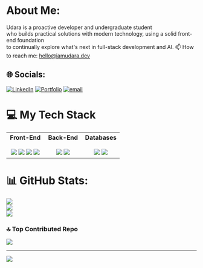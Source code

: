 #  About Me:
Udara is a proactive developer and undergraduate student <br>who builds practical solutions with modern technology, using a solid front-end foundation <br>to continually explore what's next in full-stack development and AI.
📫 How to reach me: [hello@iamudara.dev](mailto:hello@iamudara.dev)

## 🌐 Socials:
[![LinkedIn](https://img.shields.io/badge/LinkedIn-%230077B5.svg?logo=linkedin&logoColor=white)](https://linkedin.com/in/iamudara) [![Portfolio](https://img.shields.io/badge/Portfolio-8A2BE2?logo=rss&logoColor=white)](https://iamudara.dev) [![email](https://img.shields.io/badge/Email-D14836?logo=gmail&logoColor=white)](mailto:hello@iamudara.dev)

# 💻 My Tech Stack
<table>
  <tr>
    <td valign="top" width="33%">
      <div align="center">
        <strong>Front-End</strong><br><br>
        <img src="https://img.shields.io/badge/react-%2320232a.svg?style=for-the-badge&logo=react&logoColor=%2361DAFB" />
        <img src="https://img.shields.io/badge/Next-black?style=for-the-badge&logo=next.js&logoColor=white" />
        <img src="https://img.shields.io/badge/javascript-%23323330.svg?style=for-the-badge&logo=javascript&logoColor=%23F7DF1E" />
        <img src="https://img.shields.io/badge/css3-%231572B6.svg?style=for-the-badge&logo=css3&logoColor=white" />
      </div>
    </td>
    <td valign="top" width="33%">
      <div align="center">
        <strong>Back-End</strong><br><br>
        <img src="https://img.shields.io/badge/node.js-6DA55F?style=for-the-badge&logo=node.js&logoColor=white" />
        <img src="https://img.shields.io/badge/express.js-%23404d59.svg?style=for-the-badge&logo=express&logoColor=%2361DAFB" />
      </div>
    </td>
    <td valign="top" width="33%">
      <div align="center">
        <strong>Databases</strong><br><br>
        <img src="https://img.shields.io/badge/postgres-%23316192.svg?style=for-the-badge&logo=postgresql&logoColor=white" />
        <img src="https://img.shields.io/badge/mysql-4479A1.svg?style=for-the-badge&logo=mysql&logoColor=white" />
      </div>
    </td>
  </tr>
</table>

# 📊 GitHub Stats:
![](https://github-readme-stats.vercel.app/api?username=iamudara&theme=gotham&hide_border=true&include_all_commits=true&count_private=true)<br/>
![](https://nirzak-streak-stats.vercel.app/?user=iamudara&theme=gotham&hide_border=true)<br/>
![](https://github-readme-stats.vercel.app/api/top-langs/?username=iamudara&theme=gotham&hide_border=true&include_all_commits=true&count_private=true&layout=compact)

### 🔝 Top Contributed Repo
![](https://github-contributor-stats.vercel.app/api?username=iamudara&limit=5&theme=gotham&combine_all_yearly_contributions=true)

---
[![](https://visitcount.itsvg.in/api?id=iamudara&icon=0&color=0)](https://visitcount.itsvg.in)

<!-- Proudly created with GPRM ( https://gprm.itsvg.in ) -->
